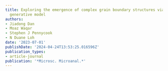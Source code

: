 ```yaml
---
title: Exploring the emergence of complex grain boundary structures via hybrid probabilistic
  generative model
authors:
- Jiadong Dan
- Moaz Waqar
- Stephen J Pennycook
- N Duane Loh
date: '2023-07-01'
publishDate: '2024-04-24T13:53:25.016596Z'
publication_types:
- article-journal
publication: '*Microsc. Microanal.*'
---
```

